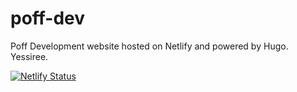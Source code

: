 # poff-dev
Poff Development website hosted on Netlify  and powered by Hugo. Yessiree.

[![Netlify Status](https://api.netlify.com/api/v1/badges/12c82035-6822-4f1c-ac7e-338c78fa6c65/deploy-status)](https://app.netlify.com/sites/poffdev/deploys)
